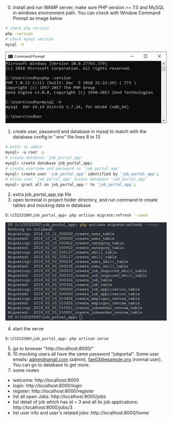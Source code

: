 0. install and run WAMP server, make sure PHP version >= 7.0 and MySQL in windows environment path. You can check with Window Command Prompt as image below
```bash
# check php version 
php -version
# check mysql version
mysql -V
```
![alt text](readme-imgs\added-php-mysql-to-environment-path.PNG)
1. create user, password and database in mysql to match with the database config in ".env" file lines 8 to 13
```bash
# enter as admin
mysql> -u root -p
# create database 'job_portal_app'
mysql> create database job_portal_app;
# create username and password as 'job_portal_app'
mysql> create user 'job_portal_app' identified by 'job_portal_app';
# allow user 'job_portal_app' access database 'job_portal_app'
mysql> grant all on job_portal_app.* to 'job_portal_app';
```
2. extra job_portal_app.zip file
3. open terminal in project folder directory, and run command to create tables and mocking data in database
```bash
D:\CSIS3300\job_portal_app> php artisan migrate:refresh --seed
```
![alt text](readme-imgs\innitialize-database.PNG)

4. start the serve
```bash
D:\CSIS3300\job_portal_app> php artisan serve
```
5. go to browser "http://localhost:8000/"
6. 10 mocking users all have the same password "jobportal". Some user emails: admin@gmail.com (admin), fae03@example.org (normal user). You can go to database to get more.
7. some routes
  - welcome: http://localhost:8000
  - login: http://localhost:8000/login
  - register: http://localhost:8000/register
  - list all open Jobs: http://localhost:8000/jobs
  - list detail of job which has id = 3 and all its job applications: http://localhost:8000/jobs/3
  - list user info and user's related jobs: http://localhost:8000/home

